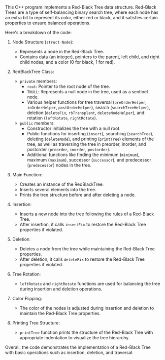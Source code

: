 This C++ program implements a Red-Black Tree data structure. Red-Black Trees are a type of self-balancing binary search tree, where each node has an extra bit to represent its color, either red or black, and it satisfies certain properties to ensure balanced operations.

Here's a breakdown of the code:

1. Node Structure (`struct Node`):
   - Represents a node in the Red-Black Tree.
   - Contains data (an integer), pointers to the parent, left child, and right child nodes, and a color (0 for black, 1 for red).

2. RedBlackTree Class:
   - `private` members:
     - `root`: Pointer to the root node of the tree.
     - `TNULL`: Represents a null node in the tree, used as a sentinel node.
     - Various helper functions for tree traversal (`preOrderHelper`, `inOrderHelper`, `postOrderHelper`), search (`searchTreeHelper`), deletion (`deleteFix`, `rbTransplant`, `deleteNodeHelper`), and rotation (`leftRotate`, `rightRotate`).
   - `public` members:
     - Constructor initializes the tree with a null root.
     - Public functions for inserting (`insert`), searching (`searchTree`), deleting (`deleteNode`), and printing (`printTree`) elements of the tree, as well as traversing the tree in preorder, inorder, and postorder (`preorder`, `inorder`, `postorder`).
     - Additional functions like finding the minimum (`minimum`), maximum (`maximum`), successor (`successor`), and predecessor (`predecessor`) nodes in the tree.

3. Main Function:
   - Creates an instance of the RedBlackTree.
   - Inserts several elements into the tree.
   - Prints the tree structure before and after deleting a node.

4. Insertion:
   - Inserts a new node into the tree following the rules of a Red-Black Tree.
   - After insertion, it calls `insertFix` to restore the Red-Black Tree properties if violated.

5. Deletion:
   - Deletes a node from the tree while maintaining the Red-Black Tree properties.
   - After deletion, it calls `deleteFix` to restore the Red-Black Tree properties if violated.

6. Tree Rotation:
   - `leftRotate` and `rightRotate` functions are used for balancing the tree during insertion and deletion operations.

7. Color Flipping:
   - The color of the nodes is adjusted during insertion and deletion to maintain the Red-Black Tree properties.

8. Printing Tree Structure:
   - `printTree` function prints the structure of the Red-Black Tree with appropriate indentation to visualize the tree hierarchy.

Overall, the code demonstrates the implementation of a Red-Black Tree with basic operations such as insertion, deletion, and traversal.
